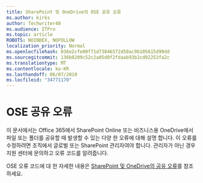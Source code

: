 ```yaml
---
title: SharePoint 및 OneDrive의 OSE 공유 오류
ms.author: kirks
author: Techwriter40
ms.audience: ITPro
ms.topic: article
ROBOTS: NOINDEX, NOFOLLOW
localization_priority: Normal
ms.openlocfilehash: 036e2cfe00f71d73846572d50ac9b105615d99dd
ms.sourcegitcommit: 136b8209c52c2a05d0f2fdaab93b2cd92253fa2c
ms.translationtype: MT
ms.contentlocale: ko-KR
ms.lasthandoff: 06/07/2019
ms.locfileid: "34771170"
---
```

# <a name="ose-sharing-errors"></a>OSE 공유 오류

이 문서에서는 Office 365에서 SharePoint Online 또는 비즈니스용 OneDrive에서 파일 또는 폴더를 공유할 때 발생할 수 있는 다양 한 오류에 대해 설명 합니다. 이 오류를 수정하려면 조직에서 글로벌 또는 SharePoint 관리자여야 합니다. 관리자가 아닌 경우 지원 센터에 문의하고 오류 코드를 알려줍니다.

OSE 오류 코드에 대 한 자세한 내용은 [SharePoint 및 OneDrive의 공유 오류](https://docs.microsoft.com/sharepoint/sharepoint-onedrive-error-message)를 참조 하세요.
